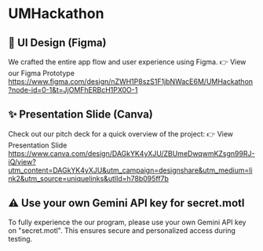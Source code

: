 ﻿# UMHackathon
## 🎨 UI Design (Figma)

We crafted the entire app flow and user experience using Figma.
👉 View our Figma Prototype
https://www.figma.com/design/nZWH1P8szS1F1jbNWacE6M/UMHackathon?node-id=0-1&t=JjOMFhERBcH1PX0O-1


## ✨ Presentation Slide (Canva)

Check out our pitch deck for a quick overview of the project:
👉 View Presentation Slide
https://www.canva.com/design/DAGkYK4yXJU/ZBUmeDwqwmKZsgn99RJ-iQ/view?utm_content=DAGkYK4yXJU&utm_campaign=designshare&utm_medium=link2&utm_source=uniquelinks&utlId=h78b095ff7b

## ⚠️ Use your own Gemini API key for secret.motl

To fully experience the our program, please use your own Gemini API key on "secret.motl".
This ensures secure and personalized access during testing.


